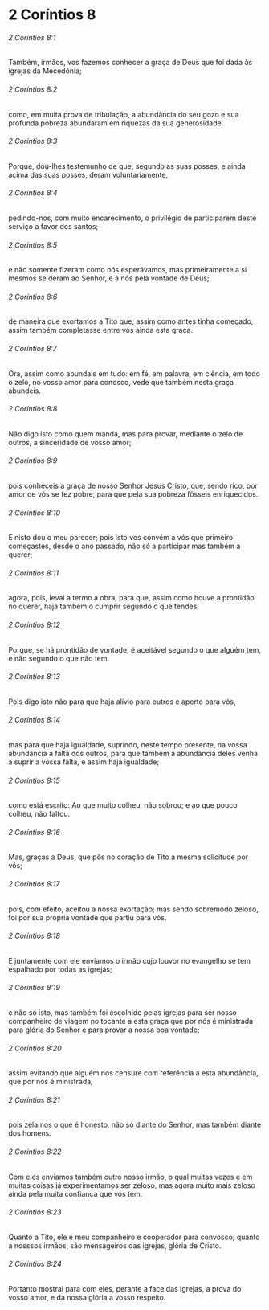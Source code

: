 # 2 Coríntios 8

###### 2 Coríntios 8:1

Também, irmãos, vos fazemos conhecer a graça de Deus que foi dada às igrejas da Mecedônia;

###### 2 Coríntios 8:2

como, em muita prova de tribulação, a abundância do seu gozo e sua profunda pobreza abundaram em riquezas da sua generosidade.

###### 2 Coríntios 8:3

Porque, dou-lhes testemunho de que, segundo as suas posses, e ainda acima das suas posses, deram voluntariamente,

###### 2 Coríntios 8:4

pedindo-nos, com muito encarecimento, o privilégio de participarem deste serviço a favor dos santos;

###### 2 Coríntios 8:5

e não somente fizeram como nós esperávamos, mas primeiramente a si mesmos se deram ao Senhor, e a nós pela vontade de Deus;

###### 2 Coríntios 8:6

de maneira que exortamos a Tito que, assim como antes tinha começado, assim também completasse entre vós ainda esta graça.

###### 2 Coríntios 8:7

Ora, assim como abundais em tudo: em fé, em palavra, em ciência, em todo o zelo, no vosso amor para conosco, vede que também nesta graça abundeis.

###### 2 Coríntios 8:8

Não digo isto como quem manda, mas para provar, mediante o zelo de outros, a sinceridade de vosso amor;

###### 2 Coríntios 8:9

pois conheceis a graça de nosso Senhor Jesus Cristo, que, sendo rico, por amor de vós se fez pobre, para que pela sua pobreza fôsseis enriquecidos.

###### 2 Coríntios 8:10

E nisto dou o meu parecer; pois isto vos convém a vós que primeiro começastes, desde o ano passado, não só a participar mas também a querer;

###### 2 Coríntios 8:11

agora, pois, levai a termo a obra, para que, assim como houve a prontidão no querer, haja também o cumprir segundo o que tendes.

###### 2 Coríntios 8:12

Porque, se há prontidão de vontade, é aceitável segundo o que alguém tem, e não segundo o que não tem.

###### 2 Coríntios 8:13

Pois digo isto não para que haja alívio para outros e aperto para vós,

###### 2 Coríntios 8:14

mas para que haja igualdade, suprindo, neste tempo presente, na vossa abundância a falta dos outros, para que também a abundância deles venha a suprir a vossa falta, e assim haja igualdade;

###### 2 Coríntios 8:15

como está escrito: Ao que muito colheu, não sobrou; e ao que pouco colheu, não faltou.

###### 2 Coríntios 8:16

Mas, graças a Deus, que pôs no coração de Tito a mesma solicitude por vós;

###### 2 Coríntios 8:17

pois, com efeito, aceitou a nossa exortação; mas sendo sobremodo zeloso, foi por sua própria vontade que partiu para vós.

###### 2 Coríntios 8:18

E juntamente com ele enviamos o irmão cujo louvor no evangelho se tem espalhado por todas as igrejas;

###### 2 Coríntios 8:19

e não só isto, mas também foi escolhido pelas igrejas para ser nosso companheiro de viagem no tocante a esta graça que por nós é ministrada para glória do Senhor e para provar a nossa boa vontade;

###### 2 Coríntios 8:20

assim evitando que alguém nos censure com referência a esta abundância, que por nós é ministrada;

###### 2 Coríntios 8:21

pois zelamos o que é honesto, não só diante do Senhor, mas também diante dos homens.

###### 2 Coríntios 8:22

Com eles enviamos também outro nosso irmão, o qual muitas vezes e em muitas coisas já experimentamos ser zeloso, mas agora muito mais zeloso ainda pela muita confiança que vós tem.

###### 2 Coríntios 8:23

Quanto a Tito, ele é meu companheiro e cooperador para convosco; quanto a nosssos irmãos, são mensageiros das igrejas, glória de Cristo.

###### 2 Coríntios 8:24

Portanto mostrai para com eles, perante a face das igrejas, a prova do vosso amor, e da nossa glória a vosso respeito.

